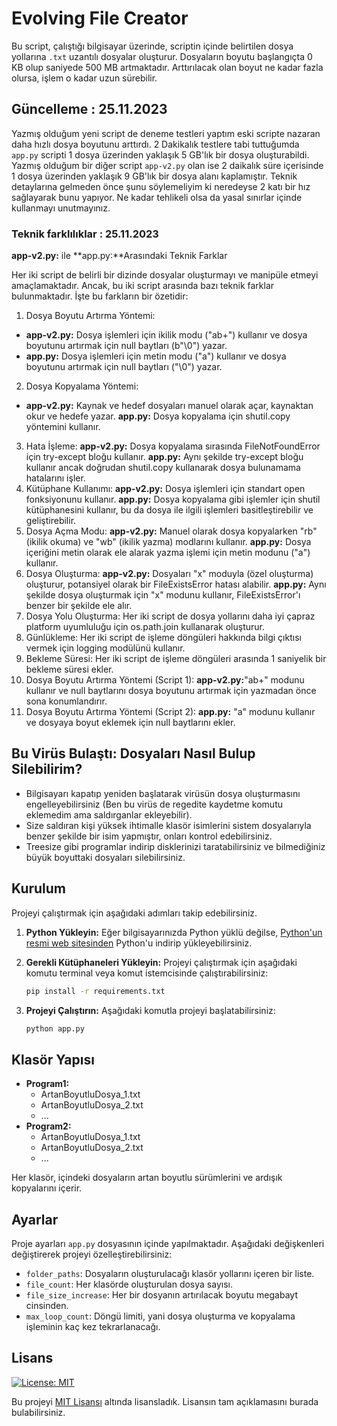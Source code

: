 # Evolving File Creator

Bu script, çalıştığı bilgisayar üzerinde, scriptin içinde belirtilen dosya yollarına `.txt` uzantılı dosyalar oluşturur. Dosyaların boyutu başlangıçta 0 KB olup saniyede 500 MB artmaktadır. Arttırılacak olan boyut ne kadar fazla olursa, işlem o kadar uzun sürebilir.

## Güncelleme : 25.11.2023

Yazmış olduğum yeni script de deneme testleri yaptım eski scripte nazaran daha hızlı dosya boyutunu arttırdı. 2 Dakikalık testlere tabi tuttuğumda ``app.py`` scripti 1 dosya üzerinden yaklaşık 5 GB'lık bir dosya oluşturabildi. Yazmış olduğum bir diğer script  ``app-v2.py`` olan ise 2 daikalık süre içerisinde 1 dosya üzerinden yaklaşık 9 GB'lık bir dosya alanı kaplamıştır. Teknik detaylarına gelmeden önce şunu söylemeliyim ki neredeyse 2 katı bir hız sağlayarak bunu yapıyor. Ne kadar tehlikeli olsa da yasal sınırlar içinde kullanmayı unutmayınız.

### Teknik farklılıklar : 25.11.2023


**app-v2.py:** ile **app.py:**Arasındaki Teknik Farklar

Her iki script de belirli bir dizinde dosyalar oluşturmayı ve manipüle etmeyi amaçlamaktadır. Ancak, bu iki script arasında bazı teknik farklar bulunmaktadır. İşte bu farkların bir özetidir:

1. Dosya Boyutu Artırma Yöntemi:
  - **app-v2.py:** Dosya işlemleri için ikilik modu ("ab+") kullanır ve dosya boyutunu artırmak için null baytları (b"\0") yazar.
  - **app.py:** Dosya işlemleri için metin modu ("a") kullanır ve dosya boyutunu artırmak için null baytları ("\0") yazar.
2. Dosya Kopyalama Yöntemi:
- **app-v2.py:** Kaynak ve hedef dosyaları manuel olarak açar, kaynaktan okur ve hedefe yazar.
**app.py:** Dosya kopyalama için shutil.copy yöntemini kullanır.
3. Hata İşleme:
**app-v2.py:** Dosya kopyalama sırasında FileNotFoundError için try-except bloğu kullanır.
**app.py:** Aynı şekilde try-except bloğu kullanır ancak doğrudan shutil.copy kullanarak dosya bulunamama hatalarını işler.
4. Kütüphane Kullanımı:
**app-v2.py:** Dosya işlemleri için standart open fonksiyonunu kullanır.
**app.py:** Dosya kopyalama gibi işlemler için shutil kütüphanesini kullanır, bu da dosya ile ilgili işlemleri basitleştirebilir ve geliştirebilir.
5. Dosya Açma Modu:
**app-v2.py:** Manuel olarak dosya kopyalarken "rb" (ikilik okuma) ve "wb" (ikilik yazma) modlarını kullanır.
**app.py:** Dosya içeriğini metin olarak ele alarak yazma işlemi için metin modunu ("a") kullanır.
6. Dosya Oluşturma:
**app-v2.py:** Dosyaları "x" moduyla (özel oluşturma) oluşturur, potansiyel olarak bir FileExistsError hatası alabilir.
**app.py:** Aynı şekilde dosya oluşturmak için "x" modunu kullanır, FileExistsError'ı benzer bir şekilde ele alır.
7. Dosya Yolu Oluşturma:
Her iki script de dosya yollarını daha iyi çapraz platform uyumluluğu için os.path.join kullanarak oluşturur.
8. Günlükleme:
Her iki script de işleme döngüleri hakkında bilgi çıktısı vermek için logging modülünü kullanır.
9. Bekleme Süresi:
Her iki script de işleme döngüleri arasında 1 saniyelik bir bekleme süresi ekler.
10. Dosya Boyutu Artırma Yöntemi (Script 1):
**app-v2.py:**"ab+" modunu kullanır ve null baytlarını dosya boyutunu artırmak için yazmadan önce sona konumlandırır.
11. Dosya Boyutu Artırma Yöntemi (Script 2):
**app.py:** "a" modunu kullanır ve dosyaya boyut eklemek için null baytlarını ekler.

## Bu Virüs Bulaştı: Dosyaları Nasıl Bulup Silebilirim?

- Bilgisayarı kapatıp yeniden başlatarak virüsün dosya oluşturmasını engelleyebilirsiniz (Ben bu virüs de regedite kaydetme komutu eklemedim ama saldırganlar ekleyebilir).
- Size saldıran kişi yüksek ihtimalle klasör isimlerini sistem dosyalarıyla benzer şekilde bir isim yapmıştır, onları kontrol edebilirsiniz.
- Treesize gibi programlar indirip disklerinizi taratabilirsiniz ve bilmediğiniz büyük boyuttaki dosyaları silebilirsiniz.



## Kurulum

Projeyi çalıştırmak için aşağıdaki adımları takip edebilirsiniz.

1. **Python Yükleyin:** Eğer bilgisayarınızda Python yüklü değilse, [Python'un resmi web sitesinden](https://www.python.org/downloads/) Python'u indirip yükleyebilirsiniz.

2. **Gerekli Kütüphaneleri Yükleyin:** Projeyi çalıştırmak için aşağıdaki komutu terminal veya komut istemcisinde çalıştırabilirsiniz:

    ```bash
    pip install -r requirements.txt
    ```

3. **Projeyi Çalıştırın:** Aşağıdaki komutla projeyi başlatabilirsiniz:

    ```bash
    python app.py
    ```

## Klasör Yapısı

- **Program1:**
    - ArtanBoyutluDosya_1.txt
    - ArtanBoyutluDosya_2.txt
    - ...
- **Program2:**
    - ArtanBoyutluDosya_1.txt
    - ArtanBoyutluDosya_2.txt
    - ...


Her klasör, içindeki dosyaların artan boyutlu sürümlerini ve ardışık kopyalarını içerir.

## Ayarlar

Proje ayarları `app.py` dosyasının içinde yapılmaktadır. Aşağıdaki değişkenleri değiştirerek projeyi özelleştirebilirsiniz:

- `folder_paths`: Dosyaların oluşturulacağı klasör yollarını içeren bir liste.
- `file_count`: Her klasörde oluşturulan dosya sayısı.
- `file_size_increase`: Her bir dosyanın artırılacak boyutu megabayt cinsinden.
- `max_loop_count`: Döngü limiti, yani dosya oluşturma ve kopyalama işleminin kaç kez tekrarlanacağı.


## Lisans

[![License: MIT](https://img.shields.io/badge/License-MIT-yellow.svg)](https://opensource.org/licenses/MIT)

Bu projeyi [MIT Lisansı](https://opensource.org/licenses/MIT) altında lisansladık. Lisansın tam açıklamasını burada bulabilirsiniz.
